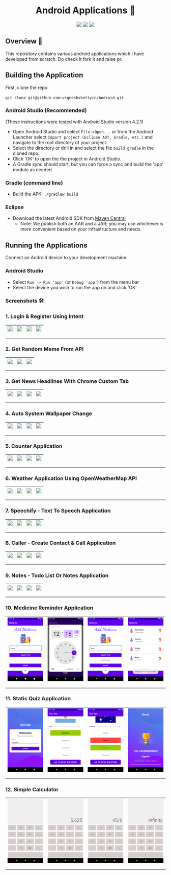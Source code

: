 <h1 align="center">Android Applications 📱</h1> 

<p align="center">
<img src="https://img.shields.io/badge/Built%20using-Android Studio-1f425f.svg">
<img src="https://travis-ci.org/fossasia/badge-magic-android.svg?branch=development">
<img src="https://img.shields.io/badge/Made%20with-Kotlin-1f425f.svg">
</p>

## Overview 📝
This repository contains various android applications which I have developed from scratch. Do check it fork it and raise pr.

## Building the Application

First, clone the repo:

`git clone git@github.com:vigneshshettyin/Android.git`

### Android Studio (Recommended)

(These instructions were tested with Android Studio version 4.2.1)

* Open Android Studio and select `File->Open...` or from the Android Launcher select `Import project (Eclipse ADT, Gradle, etc.)` and navigate to the root directory of your project.
* Select the directory or drill in and select the file `build.gradle` in the cloned repo.
* Click 'OK' to open the the project in Android Studio.
* A Gradle sync should start, but you can force a sync and build the 'app' module as needed.

### Gradle (command line)

* Build the APK: `./gradlew build`

### Eclipse

* Download the latest Android SDK from [Maven Central](http://repo1.maven.org/maven2/io/keen/keen-client-api-android)
  * Note: We publish both an AAR and a JAR; you may use whichever is more convenient based on your infrastructure and needs.


## Running the Applications

Connect an Android device to your development machine.

### Android Studio

* Select `Run -> Run 'app'` (or `Debug 'app'`) from the menu bar
* Select the device you wish to run the app on and click 'OK'

### Screenshots 🛠️

### 1. Login & Register Using Intent

|<img src="https://raw.githubusercontent.com/vigneshshettyin/Open-Source-Android/main/res/loginRegister/Screenshot_1621322801.png" width="100%"> |<img src="https://raw.githubusercontent.com/vigneshshettyin/Open-Source-Android/main/res/loginRegister/Screenshot_1621322812.png" width="100%">| <img src="https://raw.githubusercontent.com/vigneshshettyin/Open-Source-Android/main/res/loginRegister/Screenshot_1621322832.png" width="100%"> |<img src="https://raw.githubusercontent.com/vigneshshettyin/Open-Source-Android/main/res/loginRegister/Screenshot_1621322847.png" width="100%">|
|:-------------------------:|:-------------------------:|:-------------------------:|:-------------------------:|

<hr/>

### 2. Get Random Meme From API

|<img src="https://raw.githubusercontent.com/vigneshshettyin/Open-Source-Android/main/res/memeReddit/Screenshot_1621323068.png" width="100%"> |<img src="https://raw.githubusercontent.com/vigneshshettyin/Open-Source-Android/main/res/memeReddit/Screenshot_1621323076.png" width="100%">| <img src="https://raw.githubusercontent.com/vigneshshettyin/Open-Source-Android/main/res/memeReddit/Screenshot_1621323170.png" width="100%"> |
|:-------------------------:|:-------------------------:|:-------------------------:|

<hr/>

### 3. Get News Headlines With Chrome Custom Tab

|<img src="https://raw.githubusercontent.com/vigneshshettyin/Open-Source-Android/main/res/newsAPIBased/Screenshot_1621323392.png" width="100%"> |<img src="https://raw.githubusercontent.com/vigneshshettyin/Open-Source-Android/main/res/newsAPIBased/Screenshot_1621323439.png" width="100%">| <img src="https://raw.githubusercontent.com/vigneshshettyin/Open-Source-Android/main/res/newsAPIBased/Screenshot_1621323465.png" width="100%"> |<img src="https://raw.githubusercontent.com/vigneshshettyin/Open-Source-Android/main/res/newsAPIBased/Screenshot_1621323471.png" width="100%">|
|:-------------------------:|:-------------------------:|:-------------------------:|:-------------------------:|

<hr/>

### 4. Auto System Wallpaper Change

|<img src="https://raw.githubusercontent.com/vigneshshettyin/Open-Source-Android/main/res/imageAutoSet/Screenshot_1621337960.png" width="100%"> |<img src="https://raw.githubusercontent.com/vigneshshettyin/Open-Source-Android/main/res/imageAutoSet/Screenshot_1621337979.png" width="100%">| <img src="https://raw.githubusercontent.com/vigneshshettyin/Open-Source-Android/main/res/imageAutoSet/Screenshot_1621338050.png" width="100%"> |<img src="https://raw.githubusercontent.com/vigneshshettyin/Open-Source-Android/main/res/imageAutoSet/Screenshot_1621338065.png" width="100%">|
|:-------------------------:|:-------------------------:|:-------------------------:|:-------------------------:|

<hr/>


### 5. Counter Application

|<img src="https://raw.githubusercontent.com/vigneshshettyin/Open-Source-Android/main/res/counterApplication/Screenshot_1621514888.png" width="100%"> |<img src="https://raw.githubusercontent.com/vigneshshettyin/Open-Source-Android/main/res/counterApplication/Screenshot_1621514902.png" width="100%">| <img src="https://raw.githubusercontent.com/vigneshshettyin/Open-Source-Android/main/res/counterApplication/Screenshot_1621514906.png" width="100%"> |<img src="https://raw.githubusercontent.com/vigneshshettyin/Open-Source-Android/main/res/counterApplication/Screenshot_1621514912.png" width="100%">|
|:-------------------------:|:-------------------------:|:-------------------------:|:-------------------------:|

<hr/>

### 6. Weather Application Using OpenWeatherMap API

|<img src="https://raw.githubusercontent.com/vigneshshettyin/Open-Source-Android/main/res/getTempApp/Screenshot_1621608959.png" width="100%"> |<img src="https://raw.githubusercontent.com/vigneshshettyin/Open-Source-Android/main/res/getTempApp/Screenshot_1621608962.png" width="100%">| <img src="https://raw.githubusercontent.com/vigneshshettyin/Open-Source-Android/main/res/getTempApp/Screenshot_1621609012.png" width="100%"> |<img src="https://raw.githubusercontent.com/vigneshshettyin/Open-Source-Android/main/res/getTempApp/Screenshot_1621609019.png" width="100%">|
|:-------------------------:|:-------------------------:|:-------------------------:|:-------------------------:|

<hr/>


### 7. Speechify - Text To Speech Application 

|<img src="https://raw.githubusercontent.com/vigneshshettyin/Open-Source-Android/main/res/speechify/Screenshot_1621608391.png" width="100%"> |<img src="https://raw.githubusercontent.com/vigneshshettyin/Open-Source-Android/main/res/speechify/Screenshot_1621608409.png" width="100%">| <img src="https://raw.githubusercontent.com/vigneshshettyin/Open-Source-Android/main/res/speechify/Screenshot_1621608443.png" width="100%"> |<img src="https://raw.githubusercontent.com/vigneshshettyin/Open-Source-Android/main/res/speechify/Screenshot_1621608452.png" width="100%">|
|:-------------------------:|:-------------------------:|:-------------------------:|:-------------------------:|

<hr/>


### 8. Caller - Create Contact & Call Application 

|<img src="https://raw.githubusercontent.com/vigneshshettyin/Open-Source-Android/main/res/contactApp/Screenshot_1622020351.png" width="100%"> |<img src="https://raw.githubusercontent.com/vigneshshettyin/Open-Source-Android/main/res/contactApp/Screenshot_1622020928.png" width="100%">| <img src="https://raw.githubusercontent.com/vigneshshettyin/Open-Source-Android/main/res/contactApp/Screenshot_1622020936.png" width="100%"> |<img src="https://raw.githubusercontent.com/vigneshshettyin/Open-Source-Android/main/res/contactApp/Screenshot_1622020953.png" width="100%">|
|:-------------------------:|:-------------------------:|:-------------------------:|:-------------------------:|

<hr/>

### 9. Notes - Todo List Or Notes Application 

|<img src="https://raw.githubusercontent.com/vigneshshettyin/Open-Source-Android/main/res/notesApp/Screenshot_1623050291.png" width="100%"> |<img src="https://raw.githubusercontent.com/vigneshshettyin/Open-Source-Android/main/res/notesApp/Screenshot_1623050310.png" width="100%">| <img src="https://raw.githubusercontent.com/vigneshshettyin/Open-Source-Android/main/res/notesApp/Screenshot_1623050342.png" width="100%"> |<img src="https://raw.githubusercontent.com/vigneshshettyin/Open-Source-Android/main/res/notesApp/Screenshot_1623050346.png" width="100%">|
|:-------------------------:|:-------------------------:|:-------------------------:|:-------------------------:|

<hr/>

### 10. Medicine Reminder Application

|<img src="https://raw.githubusercontent.com/vigneshshettyin/Android/main/res/medicine/Screenshot_1623350624.png" width="100%"> |<img src="https://raw.githubusercontent.com/vigneshshettyin/Android/main/res/medicine/Screenshot_1623350647.png" width="100%">| <img src="https://raw.githubusercontent.com/vigneshshettyin/Android/main/res/medicine/Screenshot_1623350652.png" width="100%"> |<img src="https://raw.githubusercontent.com/vigneshshettyin/Android/main/res/medicine/Screenshot_1623350655.png" width="100%">|
|:-------------------------:|:-------------------------:|:-------------------------:|:-------------------------:|

<hr/>

### 11. Static Quiz Application

|<img src="https://raw.githubusercontent.com/vigneshshettyin/Android/main/res/quiz/Screenshot_1623480805.png" width="100%"> |<img src="https://raw.githubusercontent.com/vigneshshettyin/Android/main/res/quiz/Screenshot_1623480835.png" width="100%">| <img src="https://raw.githubusercontent.com/vigneshshettyin/Android/main/res/quiz/Screenshot_1623480844.png" width="100%"> |<img src="https://raw.githubusercontent.com/vigneshshettyin/Android/main/res/quiz/Screenshot_1623480886.png" width="100%">|
|:-------------------------:|:-------------------------:|:-------------------------:|:-------------------------:|

<hr/>

### 12. Simple Calculator

|<img src="https://raw.githubusercontent.com/vigneshshettyin/Android/main/res/calc/Screenshot_1623481061.png" width="100%"> |<img src="https://raw.githubusercontent.com/vigneshshettyin/Android/main/res/calc/Screenshot_1623481068.png" width="100%">| <img src="https://raw.githubusercontent.com/vigneshshettyin/Android/main/res/calc/Screenshot_1623481077.png" width="100%"> |<img src="https://raw.githubusercontent.com/vigneshshettyin/Android/main/res/calc/Screenshot_1623481092.png" width="100%">|
|:-------------------------:|:-------------------------:|:-------------------------:|:-------------------------:|

<hr/>

